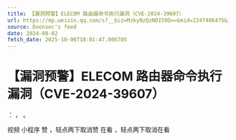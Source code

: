 ```yaml
---
title: 【漏洞预警】ELECOM 路由器命令执行漏洞（CVE-2024-39607）
url: https://mp.weixin.qq.com/s?__biz=MzkyNzQzNDI5OQ==&mid=2247486475&idx=1&sn=f041c58e86ead5c3ed463ddc68c3bcbe
source: Doonsec's feed
date: 2024-08-02
fetch_date: 2025-10-06T18:01:47.006705
---
```


# 【漏洞预警】ELECOM 路由器命令执行漏洞（CVE-2024-39607）

：
，
。

视频
小程序
赞
，轻点两下取消赞
在看
，轻点两下取消在看
